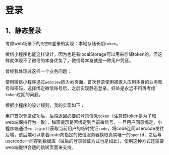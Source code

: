 # 登录

## 1、静态登录

考虑web场景下的`免密码`登录的实现：本地存储长期`token`。

微信小程序也能这样设计，因为也是有localStorage可以用来存储token的。但这样就体现不了微信的本身优势了，微信号本身就是一种用户凭证。

曾经我处理过这样一个业务问题：

使用微信小程序通过`webview`嵌入`H5`页面，首次登录使用被嵌入应用本身的业务账号和密码，选择绑定微信账号后，之后实现静态登录，好处是永远不用再考虑`token`过期的问题。

根据小程序的设计规则，我的实现如下：

用户首次登录成功后，后端返回必要的登录信息`token`（注意该token是为了和web端保持行为一致），弹窗提示是否绑定到当前微信号，一旦用户同意绑定，小程序端通过`wx.login()`获取当前用户的临时凭证`code`，将code连同usercode发往后端，该后端可以拿着code向指定的微信服务器换取真实唯一的`openid`，之后与usercode一同存到数据库（往后的登录验证方式也是如此）。使用这种方式还需要web端提供合适的跳转页面来支持。